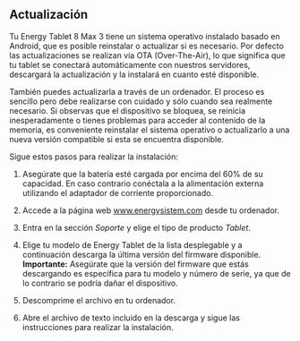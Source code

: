 ## Actualización

Tu Energy Tablet 8 Max 3 tiene un sistema operativo instalado basado en Android, que es posible reinstalar o actualizar si es necesario. Por defecto las actualizaciones se realizan vía OTA (Over-The-Air), lo que significa que tu tablet se conectará automáticamente con nuestros servidores, descargará la actualización y la instalará en cuanto esté disponible.

También puedes actualizarla a través de un ordenador. El proceso es sencillo pero debe realizarse con cuidado y sólo cuando sea realmente necesario. Si observas que el dispositivo se bloquea, se reinicia inesperadamente o tienes problemas para acceder al contenido de la memoria, es conveniente reinstalar el sistema operativo o actualizarlo a una nueva versión compatible si esta se encuentra disponible.

Sigue estos pasos para realizar la instalación:

1. Asegúrate que la batería esté cargada por encima del 60% de su capacidad. En caso contrario conéctala a la alimentación externa utilizando el adaptador de corriente proporcionado.

2. Accede a la página web www.energysistem.com desde tu ordenador.

3. Entra en la sección *Soporte* y elige el tipo de producto *Tablet*.

4. Elige tu modelo de Energy Tablet de la lista desplegable y a continuación descarga la última versión del firmware disponible.
**Importante:**
Asegúrate que la versión del firmware que estás descargando es específica para tu modelo y número de serie, ya que de lo contrario se podría dañar el dispositivo.

5. Descomprime el archivo en tu ordenador.

6. Abre el archivo de texto incluido en la descarga y sigue las instrucciones para realizar la instalación.
